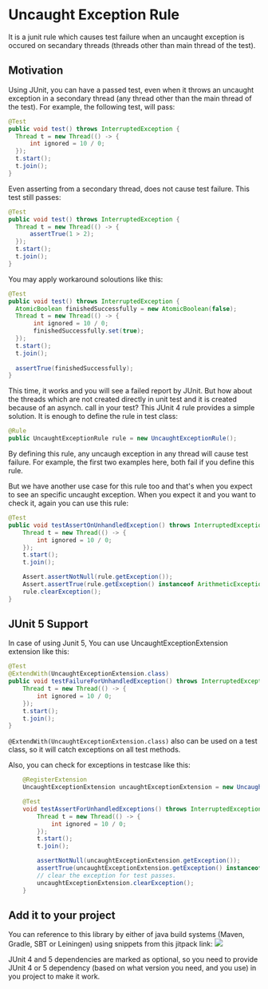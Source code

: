 # Uncaught Exception Rule
It is a junit rule which causes test failure when an uncaught exception is occured on secandary threads (threads other than main thread of the test).


## Motivation
Using JUnit, you can have a passed test, even when it throws an uncaught exception in a secondary thread (any thread other than the main thread of the test). For example, the following test, will pass:
```java
@Test
public void test() throws InterruptedException {
  Thread t = new Thread(() -> {
      int ignored = 10 / 0;
  });
  t.start();
  t.join();
}
```
Even asserting from a secondary thread, does not cause test failure. This test still passes:
```java
@Test
public void test() throws InterruptedException {
  Thread t = new Thread(() -> {
      assertTrue(1 > 2);
  });
  t.start();
  t.join();
}
```
You may apply workaround soloutions like this:
```java
@Test
public void test() throws InterruptedException {
  AtomicBoolean finishedSuccessfully = new AtomicBoolean(false);
  Thread t = new Thread(() -> {
       int ignored = 10 / 0;
       finishedSuccessfully.set(true);
  });
  t.start();
  t.join();
  
  assertTrue(finishedSuccessfully);
}
```
This time, it works and you will see a failed report by JUnit. But how about the threads which are not created directly in unit test and it is created because of an asynch. call in your test?
This JUnit 4 rule provides a simple solution. It is enough to define the rule in test class:
```java
@Rule
public UncaughtExceptionRule rule = new UncaughtExceptionRule();
```
By defining this rule, any uncaugh exception in any thread will cause test failure. For example, the first two examples here, both fail if you define this rule. 

But we have another use case for this rule too and that's when you expect to see an specific uncaught exception. When you expect it and you want to check it, again you can use this rule:
```java
@Test
public void testAssertOnUnhandledException() throws InterruptedException {
    Thread t = new Thread(() -> {
        int ignored = 10 / 0;
    });
    t.start();
    t.join();

    Assert.assertNotNull(rule.getException());
    Assert.assertTrue(rule.getException() instanceof ArithmeticException);
    rule.clearException();
}
```
 
## JUnit 5 Support
In case of using Junit 5, You can use UncaughtExceptionExtension extension like this:

```java
@Test
@ExtendWith(UncaughtExceptionExtension.class)
public void testFailureForUnhandledException() throws InterruptedException {
    Thread t = new Thread(() -> {
        int ignored = 10 / 0;
    });
    t.start();
    t.join();
}
```
`@ExtendWith(UncaughtExceptionExtension.class)` also can be used on a test class, so it will catch exceptions on all test methods.

Also, you can check for exceptions in testcase like this:

```java
    @RegisterExtension
    UncaughtExceptionExtension uncaughtExceptionExtension = new UncaughtExceptionExtension();

    @Test
    void testAssertForUnhandledExceptions() throws InterruptedException {
        Thread t = new Thread(() -> {
            int ignored = 10 / 0;
        });
        t.start();
        t.join();

        assertNotNull(uncaughtExceptionExtension.getException());
        assertTrue(uncaughtExceptionExtension.getException() instanceof ArithmeticException);
        // clear the exception for test passes.
        uncaughtExceptionExtension.clearException();
    }
```

## Add it to your project
You can reference to this library by either of java build systems (Maven, Gradle, SBT or Leiningen) using snippets from this jitpack link:
[![](https://jitpack.io/v/sahabpardaz/uncaught-exception-rule.svg)](https://jitpack.io/#sahabpardaz/uncaught-exception-rule)

JUnit 4 and 5 dependencies are marked as optional, so you need to provide JUnit 4 or 5 dependency
(based on what version you need, and you use) in you project to make it work.
